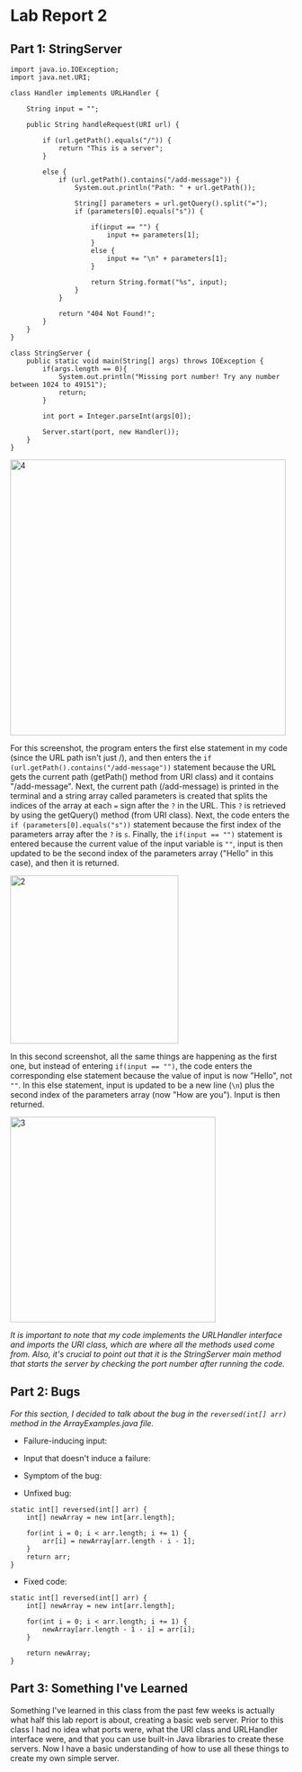 # Lab Report 2


## Part 1: StringServer
```
import java.io.IOException;
import java.net.URI;

class Handler implements URLHandler {

    String input = "";

    public String handleRequest(URI url) {
        
        if (url.getPath().equals("/")) {
            return "This is a server";
        }

        else {
            if (url.getPath().contains("/add-message")) {
                System.out.println("Path: " + url.getPath());

                String[] parameters = url.getQuery().split("=");
                if (parameters[0].equals("s")) {

                    if(input == "") {
                        input += parameters[1];
                    }
                    else {
                        input += "\n" + parameters[1];
                    }

                    return String.format("%s", input);
                }
            }

            return "404 Not Found!";
        } 
    }
}

class StringServer {
    public static void main(String[] args) throws IOException {
        if(args.length == 0){
            System.out.println("Missing port number! Try any number between 1024 to 49151");
            return;
        }

        int port = Integer.parseInt(args[0]);

        Server.start(port, new Handler());
    }
}
```
<img width="490" alt="4" src="https://user-images.githubusercontent.com/88350907/233804050-7250493b-a2eb-420c-9c51-9f028d28faf7.png">

For this screenshot, the program enters the first else statement in my code (since the URL path isn't just /), and then enters the `if (url.getPath().contains("/add-message"))` statement because the URL gets the current path (getPath() method from URI class) and it contains "/add-message". Next, the current path (/add-message) is printed in the terminal and a string array called parameters is created that splits the indices of the array at each `=` sign after the `?` in the URL. This `?` is retrieved by using the getQuery() method (from URI class). Next, the code enters the `if (parameters[0].equals("s"))` statement because the first index of the parameters array after the `?` is `s`. Finally, the `if(input == "")` statement is entered because the current value of the input variable is `""`, input is then updated to be the second index of the parameters array ("Hello" in this case), and then it is returned.

<img width="299" alt="2" src="https://user-images.githubusercontent.com/88350907/233803970-bcb859d6-88f6-45e2-ade0-8d0e2f08bd99.png">

In this second screenshot, all the same things are happening as the first one, but instead of entering `if(input == "")`, the code enters the corresponding else statement because the value of input is now "Hello", not `""`. In this else statement, input is updated to be a new line (`\n`) plus the second index of the parameters array (now "How are you"). Input is then returned.

<img width="365" alt="3" src="https://user-images.githubusercontent.com/88350907/233803976-b70dabf5-6d91-4bf5-b18d-816435e455b5.png">

*It is important to note that my code implements the URLHandler interface and imports the URI class, which are where all the methods used come from. Also, it's crucial to point out that it is the StringServer main method that starts the server by checking the port number after running the code.*

## Part 2: Bugs
*For this section, I decided to talk about the bug in the `reversed(int[] arr)` method in the ArrayExamples.java file.*

- Failure-inducing input:


- Input that doesn't induce a failure:


- Symptom of the bug:


- Unfixed bug:
```
static int[] reversed(int[] arr) {
    int[] newArray = new int[arr.length];
    
    for(int i = 0; i < arr.length; i += 1) {
        arr[i] = newArray[arr.length - i - 1];
    }
    return arr;
}
```

- Fixed code:
```
static int[] reversed(int[] arr) {
    int[] newArray = new int[arr.length];

    for(int i = 0; i < arr.length; i += 1) {
        newArray[arr.length - 1 - i] = arr[i];
    }

    return newArray;
}
```

## Part 3: Something I've Learned
Something I've learned in this class from the past few weeks is actually what half this lab report is about, creating a basic web server. Prior to this class I had no idea what ports were, what the URI class and URLHandler interface were, and that you can use built-in Java libraries to create these servers. Now I have a basic understanding of how to use all these things to create my own simple server.
